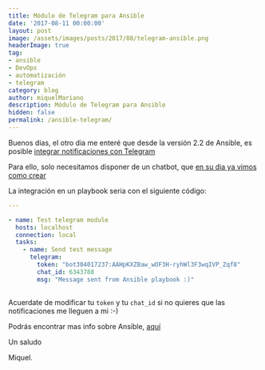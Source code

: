 ```yaml
---
title: Módulo de Telegram para Ansible
date: '2017-08-11 00:00:00'
layout: post
image: /assets/images/posts/2017/08/telegram-ansible.png
headerImage: true
tag:
- ansible
- DevOps
- automatización
- telegram
category: blog
author: miquelMariano
description: Módulo de Telegram para Ansible
hidden: false
permalink: /ansible-telegram/
---
```


Buenos dias, el otro dia me enteré que desde la versión 2.2 de Ansible, es posible [integrar notificaciones con Telegram](https://docs.ansible.com/ansible/telegram_module.html)

Para ello, solo necesitamos disponer de un chatbot, que [en su dia ya vimos como crear](https://miquelmariano.github.io/2017/02/notificaciones-automaticas-con-telegram/)

La integración en un playbook seria con el siguiente código:

```yaml
---

- name: Test telegram module
  hosts: localhost
  connection: local
  tasks:
    - name: Send test message
      telegram:
        token: "bot304017237:AAHpKXZBaw_wOF3H-ryhWl3F3wqIVP_Zqf8"
        chat_id: 6343788
        msg: "Message sent from Ansible playbook :)"
        
```

Acuerdate de modificar tu `token` y tu `chat_id` si no quieres que las notificaciones me lleguen a mi :-)

Podrás encontrar mas info sobre Ansible, [aquí](https://miquelmariano.github.io/tags/#ansible)


Un saludo

Miquel.